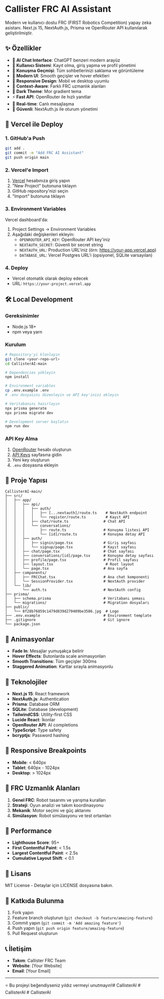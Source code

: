 # Callister FRC AI Assistant

Modern ve kullanıcı dostu FRC (FIRST Robotics Competition) yapay zeka asistanı. Next.js 15, NextAuth.js, Prisma ve OpenRouter API kullanılarak geliştirilmiştir.

## ✨ Özellikler

- 🤖 **AI Chat Interface**: ChatGPT benzeri modern arayüz
- 👤 **Kullanıcı Sistemi**: Kayıt olma, giriş yapma ve profil yönetimi
- 💬 **Konuşma Geçmişi**: Tüm sohbetlerinizi saklama ve görüntüleme
- 🎨 **Modern UI**: Smooth geçişler ve hover efektleri
- 📱 **Responsive Design**: Mobil ve desktop uyumlu
- 🎯 **Context-Aware**: Farklı FRC uzmanlık alanları
- 🌙 **Dark Theme**: Mor gradient tema
- ⚡ **Fast API**: OpenRouter ile hızlı yanıtlar
- 🔄 **Real-time**: Canlı mesajlaşma
- 🔐 **Güvenli**: NextAuth.js ile oturum yönetimi

## 🚀 Vercel ile Deploy

### 1. GitHub'a Push
```bash
git add .
git commit -m "Add FRC AI Assistant"
git push origin main
```

### 2. Vercel'e Import
1. [Vercel](https://vercel.com) hesabınıza giriş yapın
2. "New Project" butonuna tıklayın
3. GitHub repository'nizi seçin
4. "Import" butonuna tıklayın

### 3. Environment Variables
Vercel dashboard'da:
1. Project Settings → Environment Variables
2. Aşağıdaki değişkenleri ekleyin:
   - `OPENROUTER_API_KEY`: OpenRouter API key'iniz
   - `NEXTAUTH_SECRET`: Güvenli bir secret string
   - `NEXTAUTH_URL`: Production URL'iniz (örn: https://your-app.vercel.app)
   - `DATABASE_URL`: Vercel Postgres URL'i (opsiyonel, SQLite varsayılan)

### 4. Deploy
- Vercel otomatik olarak deploy edecek
- URL: `https://your-project.vercel.app`

## 🛠️ Local Development

### Gereksinimler
- Node.js 18+
- npm veya yarn

### Kurulum
```bash
# Repository'yi klonlayın
git clone <your-repo-url>
cd CallisterAI-main

# Dependencies yükleyin
npm install

# Environment variables
cp .env.example .env
# .env dosyasını düzenleyin ve API key'inizi ekleyin

# Veritabanını hazırlayın
npx prisma generate
npx prisma migrate dev

# Development server başlatın
npm run dev
```

### API Key Alma
1. [OpenRouter](https://openrouter.ai) hesabı oluşturun
2. [API Keys](https://openrouter.ai/keys) sayfasına gidin
3. Yeni key oluşturun
4. `.env` dosyasına ekleyin

## 📁 Proje Yapısı

```
CallisterAI-main/
├── src/
│   ├── app/
│   │   ├── api/
│   │   │   ├── auth/
│   │   │   │   ├── [...nextauth]/route.ts    # NextAuth endpoint
│   │   │   │   └── register/route.ts         # Kayıt API
│   │   │   ├── chat/route.ts                # Chat API
│   │   │   └── conversations/
│   │   │       ├── route.ts                 # Konuşma listesi API
│   │   │       └── [id]/route.ts            # Konuşma detay API
│   │   ├── auth/
│   │   │   ├── signin/page.tsx              # Giriş sayfası
│   │   │   └── signup/page.tsx              # Kayıt sayfası
│   │   ├── chat/page.tsx                    # Chat sayfası
│   │   ├── conversations/[id]/page.tsx      # Konuşma detay sayfası
│   │   ├── profile/page.tsx                 # Profil sayfası
│   │   ├── layout.tsx                        # Root layout
│   │   └── page.tsx                         # Ana sayfa
│   ├── components/
│   │   ├── FRCChat.tsx                      # Ana chat komponenti
│   │   └── SessionProvider.tsx              # NextAuth provider
│   └── lib/
│       └── auth.ts                          # NextAuth config
├── prisma/
│   ├── schema.prisma                        # Veritabanı şeması
│   └── migrations/                          # Migration dosyaları
├── public/
│   └── 8f28b76859c1479d839d270409be3586.jpg  # Logo
├── .env.example                             # Environment template
├── .gitignore                               # Git ignore
└── package.json
```

## 🎨 Animasyonlar

- **Fade In**: Mesajlar yumuşakça belirir
- **Hover Effects**: Butonlarda scale animasyonları
- **Smooth Transitions**: Tüm geçişler 300ms
- **Staggered Animation**: Kartlar sırayla animasyonlu

## 🔧 Teknolojiler

- **Next.js 15**: React framework
- **NextAuth.js**: Authentication
- **Prisma**: Database ORM
- **SQLite**: Database (development)
- **TailwindCSS**: Utility-first CSS
- **Lucide React**: İkonlar
- **OpenRouter API**: AI completions
- **TypeScript**: Type safety
- **bcryptjs**: Password hashing

## 📱 Responsive Breakpoints

- **Mobile**: < 640px
- **Tablet**: 640px - 1024px  
- **Desktop**: > 1024px

## 🎯 FRC Uzmanlık Alanları

1. **Genel FRC**: Robot tasarımı ve yarışma kuralları
2. **Strateji**: Oyun analizi ve takım koordinasyonu
3. **Mekanik**: Motor seçimi ve güç aktarımı
4. **Simülasyon**: Robot simülasyonu ve test ortamları

## 🚀 Performance

- **Lighthouse Score**: 95+
- **First Contentful Paint**: < 1.5s
- **Largest Contentful Paint**: < 2.5s
- **Cumulative Layout Shift**: < 0.1

## 📄 Lisans

MIT License - Detaylar için LICENSE dosyasına bakın.

## 🤝 Katkıda Bulunma

1. Fork yapın
2. Feature branch oluşturun (`git checkout -b feature/amazing-feature`)
3. Commit yapın (`git commit -m 'Add amazing feature'`)
4. Push yapın (`git push origin feature/amazing-feature`)
5. Pull Request oluşturun

## 📞 İletişim

- **Takım**: Callister FRC Team
- **Website**: [Your Website]
- **Email**: [Your Email]

---

⭐ Bu projeyi beğendiyseniz yıldız vermeyi unutmayın!#   C a l l i s t e r A I 
 
 #   C a l l i s t e r A I 
 
 #   C a l l i s t e r A I  
 